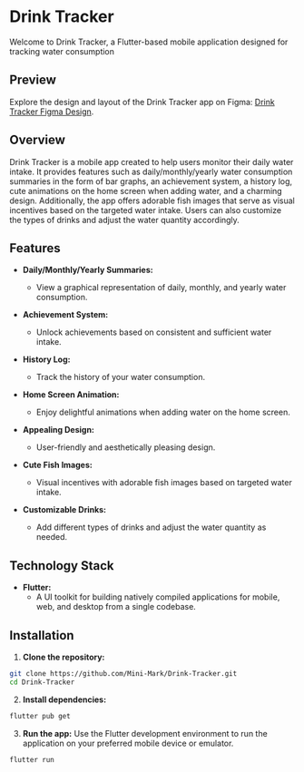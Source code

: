 # Drink Tracker

Welcome to Drink Tracker, a Flutter-based mobile application designed for tracking water consumption

## Preview

Explore the design and layout of the Drink Tracker app on Figma: [Drink Tracker Figma Design](https://www.figma.com/file/TAua6noMpANINB6yCQS0u4/Drink-Tracker-Application?type=design&node-id=0%3A1&mode=design&t=8pBmdsnB1tHHHDTP-1).

## Overview

Drink Tracker is a mobile app created to help users monitor their daily water intake. It provides features such as daily/monthly/yearly water consumption summaries in the form of bar graphs, an achievement system, a history log, cute animations on the home screen when adding water, and a charming design. Additionally, the app offers adorable fish images that serve as visual incentives based on the targeted water intake. Users can also customize the types of drinks and adjust the water quantity accordingly.

## Features

- **Daily/Monthly/Yearly Summaries:**
  - View a graphical representation of daily, monthly, and yearly water consumption.

- **Achievement System:**
  - Unlock achievements based on consistent and sufficient water intake.

- **History Log:**
  - Track the history of your water consumption.

- **Home Screen Animation:**
  - Enjoy delightful animations when adding water on the home screen.

- **Appealing Design:**
  - User-friendly and aesthetically pleasing design.

- **Cute Fish Images:**
  - Visual incentives with adorable fish images based on targeted water intake.

- **Customizable Drinks:**
  - Add different types of drinks and adjust the water quantity as needed.

## Technology Stack

- **Flutter:**
  - A UI toolkit for building natively compiled applications for mobile, web, and desktop from a single codebase.

## Installation

1. **Clone the repository:**
  ```bash
  git clone https://github.com/Mini-Mark/Drink-Tracker.git
  cd Drink-Tracker
  ```
2. **Install dependencies:**
  ```bash
  flutter pub get
  ```
3. **Run the app:**
  Use the Flutter development environment to run the application on your preferred mobile device or emulator.
  ```bash
  flutter run
  ```
